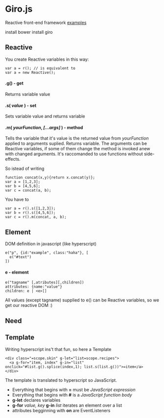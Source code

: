 # Giro.js

Reactive front-end framework
[examples](https://rawgit.com/freddi301/girojs/e1/index.html)

install
    bower install giro

## Reactive

You create Reactive variables in this way:

    var a = r(); // is equivalent to
    var a = new Reactive();

#### .g() - get
Returns variable value

#### .s( *value* ) - **set**
Sets variable value and returns variable

#### .m( *yourFunction*, *[...args]* ) - **method**
Tells the variable that it's value is the returned value
from *yourFunction* applied to arguments suplied. Returns variable.
The arguments can be Reactive variables, if some of them change
the method is invoked anew with changed arguments.
It's raccomanded to use functions without side-effects.

So istead of writing

    function concat(x,y){return x.concat(y)};
    var a = [1,2,3];
    var b = [4,5,6];
    var c = concat(a, b);

You have to

    var a = r().s([1,2,3]);
    var b = r().s([4,5,6]);
    var c = r().m(concat, a, b);


## Element

DOM definition in javascript (like hyperscript)

    e("p", {id:"example", class:"haha"}, [
      e("#text")
    ])

#### e - element
    e("tagname" [,atributes][,children])
    attributes: {name:"value"}
    children: e | <e>[]

All values (except tagname) supplied to e() can be Reactive variables, so we get our reactive DOM :)

## Need

## Template
Writing hyperscript ins't that fun, so here a Template

    <div class="=scope.skin" g-let="list=scope.recipes">
      <a g-for="item, index" g-in="list" onclick="#list.g().splice(index,1); list.s(list.g())">=item</a>
    </div>

The template is translated to hyperscript so JavaScript.

- Everything that begins with **=** must be *JavaScript expression*
- Everything that begins with **#** is a *JavaScript function body*
- **g-let** declares variables
- **g-for** *value, key* **g-in** *list* iterates an element over a list
- attributes begginning with **on** are EventListeners
